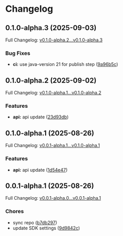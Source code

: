 # Changelog

## 0.1.0-alpha.3 (2025-09-03)

Full Changelog: [v0.1.0-alpha.2...v0.1.0-alpha.3](https://github.com/hiddenlayer-engineering/hiddenlayer-sdk-java/compare/v0.1.0-alpha.2...v0.1.0-alpha.3)

### Bug Fixes

* **ci:** use java-version 21 for publish step ([9a96b5c](https://github.com/hiddenlayer-engineering/hiddenlayer-sdk-java/commit/9a96b5c5c7029c6a0a5bada976c7b9f6dbef43ac))

## 0.1.0-alpha.2 (2025-09-02)

Full Changelog: [v0.1.0-alpha.1...v0.1.0-alpha.2](https://github.com/hiddenlayer-engineering/hiddenlayer-sdk-java/compare/v0.1.0-alpha.1...v0.1.0-alpha.2)

### Features

* **api:** api update ([23d93db](https://github.com/hiddenlayer-engineering/hiddenlayer-sdk-java/commit/23d93db2d8d3c3db8fffb93af5e846be9609367e))

## 0.1.0-alpha.1 (2025-08-26)

Full Changelog: [v0.0.1-alpha.1...v0.1.0-alpha.1](https://github.com/hiddenlayer-engineering/hiddenlayer-sdk-java/compare/v0.0.1-alpha.1...v0.1.0-alpha.1)

### Features

* **api:** api update ([1d54e47](https://github.com/hiddenlayer-engineering/hiddenlayer-sdk-java/commit/1d54e474bd58500cadbbb5ddedc33e3caf60e029))

## 0.0.1-alpha.1 (2025-08-26)

Full Changelog: [v0.0.1-alpha.0...v0.0.1-alpha.1](https://github.com/hiddenlayer-engineering/hiddenlayer-sdk-java/compare/v0.0.1-alpha.0...v0.0.1-alpha.1)

### Chores

* sync repo ([b7db297](https://github.com/hiddenlayer-engineering/hiddenlayer-sdk-java/commit/b7db2974b45d8b6989755220d6bc67b0f6fb31fc))
* update SDK settings ([9d9842c](https://github.com/hiddenlayer-engineering/hiddenlayer-sdk-java/commit/9d9842c5ebc0c3d3ced91a959cf0fcebb7bae6c8))
